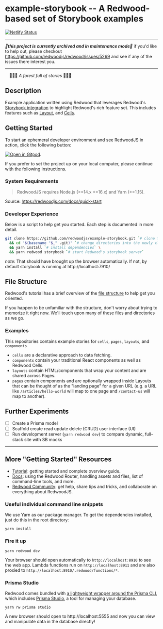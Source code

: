 # example-storybook -- A Redwood-based set of Storybook examples

[![Netlify Status](https://api.netlify.com/api/v1/badges/84b82eb2-bec3-4324-b01b-4e079b748e6c/deploy-status)](https://app.netlify.com/sites/fascinating-cranachan-7f1f78/deploys)

---

_**🚧this project is currently archived and in maintenance mode🚧**_
if you'd like to help out, please checkout
https://github.com/redwoodjs/redwood/issues/5269 and see if any of the issues there interest you.

---

<span><img src="https://avatars2.githubusercontent.com/u/45050444?v=4" width="10" />
🌲✨📖 _A forest full of stories_ 📖✨🌲<img src="https://avatars2.githubusercontent.com/u/45050444?v=4" width="10" /></span>
## Description

Example application written using Redwood that leverages Redwood's [Storybook integration](https://redwoodjs.com/docs/storybook.html#storybook) to highlight Redwood's rich feature set. This includes features such as [Layout](https://learn.redwoodjs.com/docs/tutorial/layouts/), and [Cells](https://redwoodjs.com/docs/cells).

## Getting Started

To start an ephemeral developer environment and see RedwoodJS in action, click the following button:

[![Open in Gitpod](https://gitpod.io/button/open-in-gitpod.svg)](https://gitpod.io/#https://github.com/redwoodjs/example-storybook).

If you prefer to set the project up on your local computer, please continue with the following instructions.
### System Requirements

> RedwoodJS requires Node.js (>=14.x <=16.x) and Yarn (>=1.15).

Source: https://redwoodjs.com/docs/quick-start

### Developer Experience

Below is a script to help get you started. Each step is documented in more detail.

```sh
git clone https://github.com/redwoodjs/example-storybook.git `# clone the repository from GitHub` \
  && cd "$(basename "$_" .git)" `# change directories into the newly cloned repository` \
  && yarn install `# install dependencies` \
  && yarn redwood storybook `# start Redwood's storybook server`
```

_note:_ That should have brought up the browser automatically. If not, by default storybook is running at http://localhost:7910/

## File Structure

Redwood's tutorial has a brief overview of the [file structure](https://learn.redwoodjs.com/docs/tutorial/redwood-file-structure) to help get you oriented.

If you happen to be unfamiliar with the structure, don't worry about trying to memorize it right now. We'll touch upon many of these files and directories as we go.

### Examples

This repositories contains example stories for `cells`, `pages`, `layouts`, and `components`

- `cells` are a declarative approach to data fetching.
- `components` contain your traditional React components as well as Redwood Cells.
- `layouts` contain HTML/components that wrap your content and are shared across Pages.
- `pages` contain components and are optionally wrapped inside Layouts that can be thought of as the "landing page" for a given URL (e.g. a URL like `/articles/hello-world` will map to one page and `/contact-us` will map to another).

## Further Experiments

- [ ] Create a Prisma model
- [ ] Scaffold create read update delete (CRUD) user interface (UI)
- [ ] Run development server (`yarn redwood dev`) to compare dynamic, full-stack site with SB mocks

---

## More "Getting Started" Resources
- [Tutorial](https://redwoodjs.com/tutorial/welcome-to-redwood): getting started and complete overview guide.
- [Docs](https://redwoodjs.com/docs/introduction): using the Redwood Router, handling assets and files, list of command-line tools, and more.
- [Redwood Community](https://community.redwoodjs.com): get help, share tips and tricks, and collaborate on everything about RedwoodJS.

### Useful individual command line snippets

We use Yarn as our package manager. To get the dependencies installed, just do this in the root directory:

```terminal
yarn install
```

### Fire it up

```terminal
yarn redwood dev
```

Your browser should open automatically to `http://localhost:8910` to see the web app. Lambda functions run on `http://localhost:8911` and are also proxied to `http://localhost:8910/.redwood/functions/*`.

### Prisma Studio

Redwood comes bundled with [a lightweight wrapper around the Prisma CLI](https://redwoodjs.com/docs/cli-commands#prisma), which includes [Prisma Studio](https://www.prisma.io/studio), a tool for managing your database.

```terminal
yarn rw prisma studio
```

A new browser should open to http://localhost:5555 and now you can view and manipulate data in the database directly!
